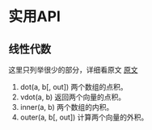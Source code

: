 # 实用API

## 线性代数

这里只列举很少的部分，详细看原文
[原文](https://www.numpy.org.cn/reference/routines/linalg.html#%E7%9F%A9%E9%98%B5%E5%92%8C%E5%90%91%E9%87%8F%E7%A7%AF)
1. dot(a, b[, out])	两个数组的点积。
2. vdot(a, b)	返回两个向量的点积。
3. inner(a, b)	两个数组的内积。
4. outer(a, b[, out])	计算两个向量的外积。

